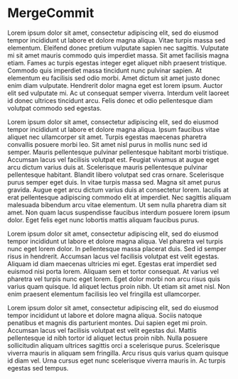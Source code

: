 # MergeCommit

Lorem ipsum dolor sit amet, consectetur adipiscing elit, sed do eiusmod tempor incididunt ut labore et dolore magna aliqua. Vitae turpis massa sed elementum. Eleifend donec pretium vulputate sapien nec sagittis. Vulputate mi sit amet mauris commodo quis imperdiet massa. Sit amet facilisis magna etiam. Fames ac turpis egestas integer eget aliquet nibh praesent tristique. Commodo quis imperdiet massa tincidunt nunc pulvinar sapien. At elementum eu facilisis sed odio morbi. Amet dictum sit amet justo donec enim diam vulputate. Hendrerit dolor magna eget est lorem ipsum. Auctor elit sed vulputate mi. Ac ut consequat semper viverra. Interdum velit laoreet id donec ultrices tincidunt arcu. Felis donec et odio pellentesque diam volutpat commodo sed egestas.

Lorem ipsum dolor sit amet, consectetur adipiscing elit, sed do eiusmod tempor incididunt ut labore et dolore magna aliqua. Ipsum faucibus vitae aliquet nec ullamcorper sit amet. Turpis egestas maecenas pharetra convallis posuere morbi leo. Sit amet nisl purus in mollis nunc sed id semper. Mauris pellentesque pulvinar pellentesque habitant morbi tristique. Accumsan lacus vel facilisis volutpat est. Feugiat vivamus at augue eget arcu dictum varius duis at. Scelerisque mauris pellentesque pulvinar pellentesque habitant. Blandit libero volutpat sed cras ornare. Scelerisque purus semper eget duis. In vitae turpis massa sed. Magna sit amet purus gravida. Augue eget arcu dictum varius duis at consectetur lorem. Iaculis at erat pellentesque adipiscing commodo elit at imperdiet. Nec sagittis aliquam malesuada bibendum arcu vitae elementum. Ut sem nulla pharetra diam sit amet. Non quam lacus suspendisse faucibus interdum posuere lorem ipsum dolor. Eget felis eget nunc lobortis mattis aliquam faucibus purus.

Lorem ipsum dolor sit amet, consectetur adipiscing elit, sed do eiusmod tempor incididunt ut labore et dolore magna aliqua. Vel pharetra vel turpis nunc eget lorem dolor. In pellentesque massa placerat duis. Sed id semper risus in hendrerit. Accumsan lacus vel facilisis volutpat est velit egestas. Aliquam id diam maecenas ultricies mi eget. Egestas erat imperdiet sed euismod nisi porta lorem. Aliquam sem et tortor consequat. At varius vel pharetra vel turpis nunc eget lorem. Eget dolor morbi non arcu risus quis varius quam quisque. Id aliquet lectus proin nibh. Ut etiam sit amet nisl. Non enim praesent elementum facilisis leo vel fringilla est ullamcorper.

Lorem ipsum dolor sit amet, consectetur adipiscing elit, sed do eiusmod tempor incididunt ut labore et dolore magna aliqua. Sociis natoque penatibus et magnis dis parturient montes. Dui sapien eget mi proin. Accumsan lacus vel facilisis volutpat est velit egestas dui. Mattis pellentesque id nibh tortor id aliquet lectus proin nibh. Nulla posuere sollicitudin aliquam ultrices sagittis orci a scelerisque purus. Scelerisque viverra mauris in aliquam sem fringilla. Arcu risus quis varius quam quisque id diam vel. Urna cursus eget nunc scelerisque viverra mauris in. Ac turpis egestas sed tempus.
